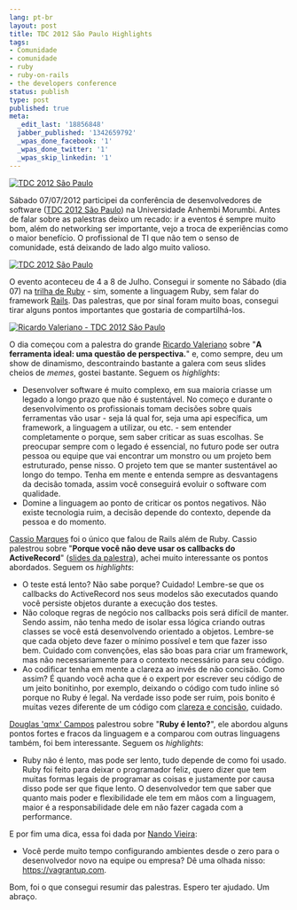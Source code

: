 ```yaml
---
lang: pt-br
layout: post
title: TDC 2012 São Paulo Highlights
tags:
- Comunidade
- comunidade
- ruby
- ruby-on-rails
- the developers conference
status: publish
type: post
published: true
meta:
  _edit_last: '18856848'
  jabber_published: '1342659792'
  _wpas_done_facebook: '1'
  _wpas_done_twitter: '1'
  _wpas_skip_linkedin: '1'
---
```

<p><a href="{{ site.url }}/img/posts/tdc-2012/tdc-2012-sao-paulo-1.jpg"><img src="{{ site.url }}/img/posts/tdc-2012/tdc-2012-sao-paulo-1.jpg" alt="TDC 2012 São Paulo" style="max-width:640px"></a></p>

<p>Sábado 07/07/2012 participei da conferência de desenvolvedores de software (<a href="https://www.thedevelopersconference.com.br/tdc/2012/index.html" target="_blank">TDC 2012 São Paulo</a>) na Universidade Anhembi Morumbi. Antes de falar sobre as palestras deixo um recado: ir a eventos é sempre muito bom, além do networking ser importante, vejo a troca de experiências como o maior benefício. O profissional de TI que não tem o senso de comunidade, está deixando de lado algo muito valioso.</p>

<p><a href="{{ site.url }}/img/posts/tdc-2012/tdc-2012-sao-paulo-4.jpg"><img src="{{ site.url }}/img/posts/tdc-2012/tdc-2012-sao-paulo-4.jpg" alt="TDC 2012 São Paulo" style="max-width:640px"></a></p>

<p>O evento aconteceu de 4 a 8 de Julho. Consegui ir somente no Sábado (dia 07) na <a href="https://www.thedevelopersconference.com.br/tdc/2012/saopaulo/trilha-ruby#programacao" target="_blank">trilha de Ruby</a> - sim, somente a linguagem Ruby, sem falar do framework <a href="https://rubyonrails.com.br/" target="_blank">Rails</a>. Das palestras, que por sinal foram muito boas, consegui tirar alguns pontos importantes que gostaria de compartilhá-los.</p>

<p><a href="{{ site.url }}/img/posts/tdc-2012/tdc-2012-sao-paulo-3.jpg"><img src="{{ site.url }}/img/posts/tdc-2012/tdc-2012-sao-paulo-3.jpg" alt="Ricardo Valeriano - TDC 2012 São Paulo" style="max-width:640px"></a></p>

<p>O dia começou com a palestra do grande <a href="https://blog.ricardovaleriano.com/" target="_blank">Ricardo Valeriano</a> sobre "<strong>A ferramenta ideal: uma questão de perspectiva.</strong>" e, como sempre, deu um show de dinamismo, descontraindo bastante a galera com seus slides cheios de <em>memes</em>, gostei bastante. Seguem os <em>highlights</em>:</p>

<ul>
	<li>Desenvolver software é muito complexo, em sua maioria criasse um legado a longo prazo que não é sustentável. No começo e durante o desenvolvimento os profissionais tomam decisões sobre quais ferramentas vão usar - seja lá qual for, seja uma api específica, um framework, a linguagem a utilizar, ou etc. - sem entender completamente o porque, sem saber criticar as suas escolhas. Se preocupar sempre com o legado é essencial, no futuro pode ser outra pessoa ou equipe que vai encontrar um monstro ou um projeto bem estruturado, pense nisso. O projeto tem que se manter sustentável ao longo do tempo. Tenha em mente e entenda sempre as desvantagens da decisão tomada, assim você conseguirá evoluir o software com qualidade.</li>
	<li>Domine a linguagem ao ponto de criticar os pontos negativos. Não existe tecnologia ruim, a decisão depende do contexto, depende da pessoa e do momento.</li>
</ul>

<p><a href="https://cassiomarques.wordpress.com/" target="_blank">Cassio Marques</a> foi o único que falou de Rails além de Ruby. Cassio palestrou sobre "<strong>Porque você não deve usar os callbacks do ActiveRecord</strong>" (<a title="Porque você não deve usar os callbacks do ActiveRecord" href="https://speakerdeck.com/u/cassiomarques/p/porque-voce-nao-deve-usar-os-callbacks-do-activerecord" target="_blank">slides da palestra</a>), achei muito interessante os pontos abordados. Seguem os <em>highlights</em>:</p>

<ul>
	<li>O teste está lento? Não sabe porque? Cuidado! Lembre-se que os callbacks do ActiveRecord nos seus modelos são executados quando você persiste objetos durante a execução dos testes.</li>
	<li>Não coloque regras de negócio nos callbacks pois será difícil de manter. Sendo assim, não tenha medo de isolar essa lógica criando outras classes se você está desenvolvendo orientado a objetos. Lembre-se que cada objeto deve fazer o mínimo possível e tem que fazer isso bem. Cuidado com convenções, elas são boas para criar um framework, mas não necessariamente para o contexto necessário para seu código.</li>
	<li>Ao codificar tenha em mente a clareza ao invés de não concisão. Como assim? É quando você acha que é o expert por escrever seu código de um jeito bonitinho, por exemplo, deixando o código com tudo inline só porque no Ruby é legal. Na verdade isso pode ser ruim, pois bonito é muitas vezes diferente de um código com <a href="https://blog.caelum.com.br/codigo-conciso-claro-e-breve/" target="_blank">clareza e concisão</a>, cuidado.</li>
</ul>

<p><a href="https://blog.qmx.me" target="_blank">Douglas 'qmx' Campos</a> palestrou sobre "<strong>Ruby é lento?</strong>", ele abordou alguns pontos fortes e fracos da linguagem e a comparou com outras linguagens também, foi bem interessante. Seguem os <em>highlights</em>:</p>

<ul>
	<li>Ruby não é lento, mas pode ser lento, tudo depende de como foi usado. Ruby foi feito para deixar o programador feliz, quero dizer que tem muitas formas legais de programar as coisas e justamente por causa disso pode ser que fique lento. O desenvolvedor tem que saber que quanto mais poder e flexibilidade ele tem em mãos com a linguagem, maior é a responsabilidade dele em não fazer cagada com a performance.</li>
</ul>

<p>E por fim uma dica, essa foi dada por <a href="https://nandovieira.com.br" target="_blank">Nando Vieira</a>:</p>

<ul>
	<li>Você perde muito tempo configurando ambientes desde o zero para o desenvolvedor novo na equipe ou empresa? Dê uma olhada nisso: <a href="https://vagrantup.com/" target="_blank">https://vagrantup.com</a>.</li>
</ul>

Bom, foi o que consegui resumir das palestras. Espero ter ajudado.
Um abraço.

